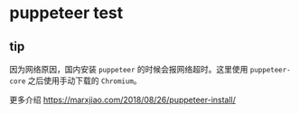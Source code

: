 # puppeteer test

## tip

因为网络原因，国内安装 `puppeteer` 的时候会报网络超时。这里使用 `puppeteer-core` 之后使用手动下载的 `Chromium`。

更多介绍 https://marxjiao.com/2018/08/26/puppeteer-install/



